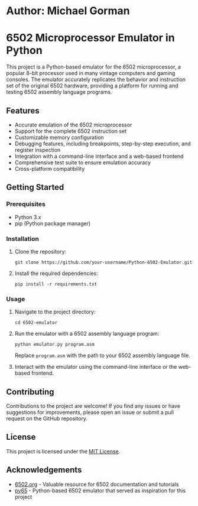 # Author: Michael Gorman

# 6502 Microprocessor Emulator in Python

This project is a Python-based emulator for the 6502 microprocessor, a popular 8-bit processor used in many vintage computers and gaming consoles. The emulator accurately replicates the behavior and instruction set of the original 6502 hardware, providing a platform for running and testing 6502 assembly language programs.

## Features

- Accurate emulation of the 6502 microprocessor
- Support for the complete 6502 instruction set
- Customizable memory configuration
- Debugging features, including breakpoints, step-by-step execution, and register inspection
- Integration with a command-line interface and a web-based frontend
- Comprehensive test suite to ensure emulation accuracy
- Cross-platform compatibility

## Getting Started

### Prerequisites

- Python 3.x
- pip (Python package manager)

### Installation

1. Clone the repository:
   ```
   git clone https://github.com/your-username/Python-6502-Emulator.git
   ```

2. Install the required dependencies:
   ```
   pip install -r requirements.txt
   ```

### Usage

1. Navigate to the project directory:
   ```
   cd 6502-emulator
   ```

2. Run the emulator with a 6502 assembly language program:
   ```
   python emulator.py program.asm
   ```

   Replace `program.asm` with the path to your 6502 assembly language file.

3. Interact with the emulator using the command-line interface or the web-based frontend.

## Contributing

Contributions to the project are welcome! If you find any issues or have suggestions for improvements, please open an issue or submit a pull request on the GitHub repository.

## License

This project is licensed under the [MIT License](LICENSE).

## Acknowledgements

- [6502.org](http://6502.org/) - Valuable resource for 6502 documentation and tutorials
- [py65](https://github.com/mnaberez/py65) - Python-based 6502 emulator that served as inspiration for this project
